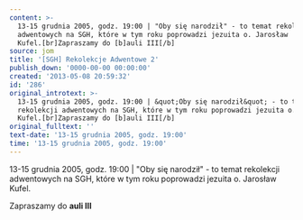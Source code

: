 ```yaml
---
content: >-
  13-15 grudnia 2005, godz. 19:00 | "Oby się narodził" - to temat rekolekcji
  adwentowych na SGH, które w tym roku poprowadzi jezuita o. Jarosław
  Kufel.[br]Zapraszamy do [b]auli III[/b]
source: jom
title: '[SGH] Rekolekcje Adwentowe 2'
publish_down: '0000-00-00 00:00:00'
created: '2013-05-08 20:59:32'
id: '286'
original_introtext: >-
  13-15 grudnia 2005, godz. 19:00 | &quot;Oby się narodził&quot; - to temat
  rekolekcji adwentowych na SGH, które w tym roku poprowadzi jezuita o. Jarosław
  Kufel.[br]Zapraszamy do [b]auli III[/b]
original_fulltext: ''
text-date: '13-15 grudnia 2005, godz. 19:00'
time: '13-15 grudnia 2005, godz. 19:00'
---
```

13-15 grudnia 2005, godz. 19:00 | "Oby się narodził" - to temat rekolekcji adwentowych na SGH, które w tym roku poprowadzi jezuita o. Jarosław Kufel.

Zapraszamy do **auli III**

<!--{{json:{"created_date":"2013-05-08 20:59:32","publish_down":"0000-00-00 00:00:00","id":"286"}}}-->